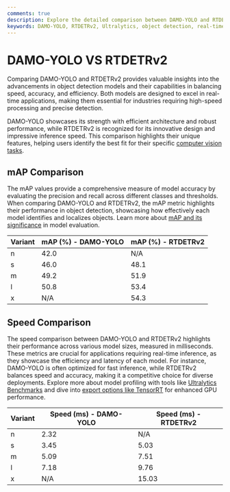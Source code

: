 ```yaml
---
comments: true
description: Explore the detailed comparison between DAMO-YOLO and RTDETRv2, two advanced models excelling in real-time object detection and edge AI applications. Learn about their performance, accuracy, and adaptability for various computer vision tasks within the Ultralytics ecosystem.
keywords: DAMO-YOLO, RTDETRv2, Ultralytics, object detection, real-time AI, edge AI, computer vision, model comparison, Vision Transformers, deep learning
---
```


# DAMO-YOLO VS RTDETRv2

Comparing DAMO-YOLO and RTDETRv2 provides valuable insights into the advancements in object detection models and their capabilities in balancing speed, accuracy, and efficiency. Both models are designed to excel in real-time applications, making them essential for industries requiring high-speed processing and precise detection.

DAMO-YOLO showcases its strength with efficient architecture and robust performance, while RTDETRv2 is recognized for its innovative design and impressive inference speed. This comparison highlights their unique features, helping users identify the best fit for their specific [computer vision tasks](https://docs.ultralytics.com/tasks/).

## mAP Comparison

The mAP values provide a comprehensive measure of model accuracy by evaluating the precision and recall across different classes and thresholds. When comparing DAMO-YOLO and RTDETRv2, the mAP metric highlights their performance in object detection, showcasing how effectively each model identifies and localizes objects. Learn more about [mAP and its significance](https://www.ultralytics.com/glossary/mean-average-precision-map) in model evaluation.

| Variant | mAP (%) - DAMO-YOLO | mAP (%) - RTDETRv2 |
| ------- | ------------------- | ------------------ |
| n       | 42.0                | N/A                |
| s       | 46.0                | 48.1               |
| m       | 49.2                | 51.9               |
| l       | 50.8                | 53.4               |
| x       | N/A                 | 54.3               |

## Speed Comparison

The speed comparison between DAMO-YOLO and RTDETRv2 highlights their performance across various model sizes, measured in milliseconds. These metrics are crucial for applications requiring real-time inference, as they showcase the efficiency and latency of each model. For instance, DAMO-YOLO is often optimized for fast inference, while RTDETRv2 balances speed and accuracy, making it a competitive choice for diverse deployments. Explore more about model profiling with tools like [Ultralytics Benchmarks](https://docs.ultralytics.com/reference/utils/benchmarks/) and dive into [export options like TensorRT](https://docs.ultralytics.com/modes/benchmark/) for enhanced GPU performance.

| Variant | Speed (ms) - DAMO-YOLO | Speed (ms) - RTDETRv2 |
| ------- | ---------------------- | --------------------- |
| n       | 2.32                   | N/A                   |
| s       | 3.45                   | 5.03                  |
| m       | 5.09                   | 7.51                  |
| l       | 7.18                   | 9.76                  |
| x       | N/A                    | 15.03                 |
